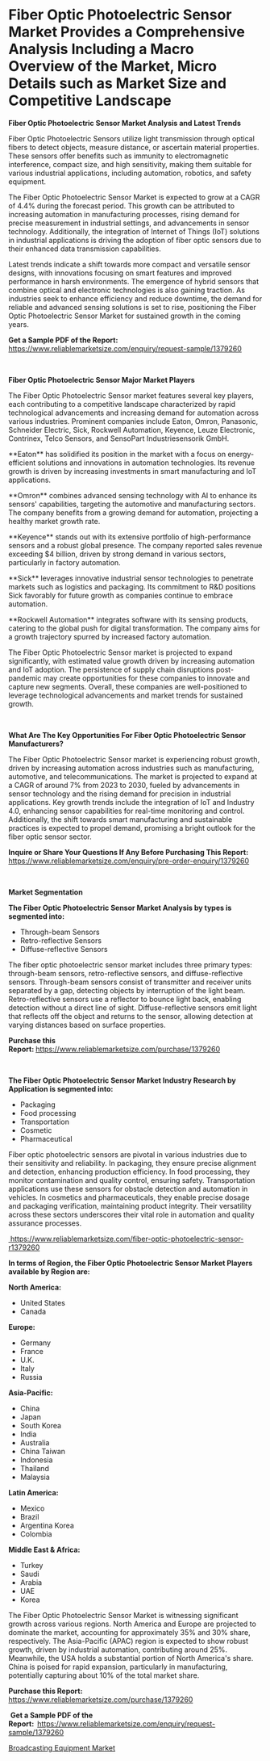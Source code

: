<p><h1>Fiber Optic Photoelectric Sensor Market Provides a Comprehensive Analysis Including a Macro Overview of the Market, Micro Details such as Market Size and Competitive Landscape</h1></p><p><strong>Fiber Optic Photoelectric Sensor Market Analysis and Latest Trends</strong></p>
<p><p>Fiber Optic Photoelectric Sensors utilize light transmission through optical fibers to detect objects, measure distance, or ascertain material properties. These sensors offer benefits such as immunity to electromagnetic interference, compact size, and high sensitivity, making them suitable for various industrial applications, including automation, robotics, and safety equipment.</p><p>The Fiber Optic Photoelectric Sensor Market is expected to grow at a CAGR of 4.4% during the forecast period. This growth can be attributed to increasing automation in manufacturing processes, rising demand for precise measurement in industrial settings, and advancements in sensor technology. Additionally, the integration of Internet of Things (IoT) solutions in industrial applications is driving the adoption of fiber optic sensors due to their enhanced data transmission capabilities.</p><p>Latest trends indicate a shift towards more compact and versatile sensor designs, with innovations focusing on smart features and improved performance in harsh environments. The emergence of hybrid sensors that combine optical and electronic technologies is also gaining traction. As industries seek to enhance efficiency and reduce downtime, the demand for reliable and advanced sensing solutions is set to rise, positioning the Fiber Optic Photoelectric Sensor Market for sustained growth in the coming years.</p></p>
<p><strong>Get a Sample PDF of the Report:&nbsp;</strong> <a href="https://www.reliablemarketsize.com/enquiry/request-sample/1379260?utm_campaign=1836&utm_medium=2&utm_source=Github&utm_content=ia&utm_term=10022025&utm_id=fiber-optic-photoelectric-sensor">https://www.reliablemarketsize.com/enquiry/request-sample/1379260</a></p>
<p>&nbsp;</p>
<p><strong>Fiber Optic Photoelectric Sensor Major Market Players</strong></p>
<p><p>The Fiber Optic Photoelectric Sensor market features several key players, each contributing to a competitive landscape characterized by rapid technological advancements and increasing demand for automation across various industries. Prominent companies include Eaton, Omron, Panasonic, Schneider Electric, Sick, Rockwell Automation, Keyence, Leuze Electronic, Contrinex, Telco Sensors, and SensoPart Industriesensorik GmbH.</p><p>**Eaton** has solidified its position in the market with a focus on energy-efficient solutions and innovations in automation technologies. Its revenue growth is driven by increasing investments in smart manufacturing and IoT applications.</p><p>**Omron** combines advanced sensing technology with AI to enhance its sensors' capabilities, targeting the automotive and manufacturing sectors. The company benefits from a growing demand for automation, projecting a healthy market growth rate.</p><p>**Keyence** stands out with its extensive portfolio of high-performance sensors and a robust global presence. The company reported sales revenue exceeding $4 billion, driven by strong demand in various sectors, particularly in factory automation.</p><p>**Sick** leverages innovative industrial sensor technologies to penetrate markets such as logistics and packaging. Its commitment to R&D positions Sick favorably for future growth as companies continue to embrace automation.</p><p>**Rockwell Automation** integrates software with its sensing products, catering to the global push for digital transformation. The company aims for a growth trajectory spurred by increased factory automation.</p><p>The Fiber Optic Photoelectric Sensor market is projected to expand significantly, with estimated value growth driven by increasing automation and IoT adoption. The persistence of supply chain disruptions post-pandemic may create opportunities for these companies to innovate and capture new segments. Overall, these companies are well-positioned to leverage technological advancements and market trends for sustained growth.</p></p>
<p>&nbsp;</p>
<p><strong>What Are The Key Opportunities For Fiber Optic Photoelectric Sensor Manufacturers?</strong></p>
<p><p>The Fiber Optic Photoelectric Sensor market is experiencing robust growth, driven by increasing automation across industries such as manufacturing, automotive, and telecommunications. The market is projected to expand at a CAGR of around 7% from 2023 to 2030, fueled by advancements in sensor technology and the rising demand for precision in industrial applications. Key growth trends include the integration of IoT and Industry 4.0, enhancing sensor capabilities for real-time monitoring and control. Additionally, the shift towards smart manufacturing and sustainable practices is expected to propel demand, promising a bright outlook for the fiber optic sensor sector.</p></p>
<p><strong>Inquire or Share Your Questions If Any Before Purchasing This Report:</strong> <a href="https://www.reliablemarketsize.com/enquiry/pre-order-enquiry/1379260?utm_campaign=1836&utm_medium=2&utm_source=Github&utm_content=ia&utm_term=10022025&utm_id=fiber-optic-photoelectric-sensor">https://www.reliablemarketsize.com/enquiry/pre-order-enquiry/1379260</a></p>
<p>&nbsp;</p>
<p><strong>Market Segmentation</strong></p>
<p><strong>The Fiber Optic Photoelectric Sensor Market Analysis by types is segmented into:</strong></p>
<p><ul><li>Through-beam Sensors</li><li>Retro-reflective Sensors</li><li>Diffuse-reflective Sensors</li></ul></p>
<p><p>The fiber optic photoelectric sensor market includes three primary types: through-beam sensors, retro-reflective sensors, and diffuse-reflective sensors. Through-beam sensors consist of transmitter and receiver units separated by a gap, detecting objects by interruption of the light beam. Retro-reflective sensors use a reflector to bounce light back, enabling detection without a direct line of sight. Diffuse-reflective sensors emit light that reflects off the object and returns to the sensor, allowing detection at varying distances based on surface properties.</p></p>
<p><strong>Purchase this Report:&nbsp;</strong><a href="https://www.reliablemarketsize.com/purchase/1379260?utm_campaign=1836&utm_medium=2&utm_source=Github&utm_content=ia&utm_term=10022025&utm_id=fiber-optic-photoelectric-sensor">https://www.reliablemarketsize.com/purchase/1379260</a></p>
<p>&nbsp;</p>
<p><strong>The Fiber Optic Photoelectric Sensor Market Industry Research by Application is segmented into:</strong></p>
<p><ul><li>Packaging</li><li>Food processing</li><li>Transportation</li><li>Cosmetic</li><li>Pharmaceutical</li></ul></p>
<p><p>Fiber optic photoelectric sensors are pivotal in various industries due to their sensitivity and reliability. In packaging, they ensure precise alignment and detection, enhancing production efficiency. In food processing, they monitor contamination and quality control, ensuring safety. Transportation applications use these sensors for obstacle detection and automation in vehicles. In cosmetics and pharmaceuticals, they enable precise dosage and packaging verification, maintaining product integrity. Their versatility across these sectors underscores their vital role in automation and quality assurance processes.</p></p>
<p><a href="https://www.reliablemarketsize.com/fiber-optic-photoelectric-sensor-r1379260?utm_campaign=1836&utm_medium=2&utm_source=Github&utm_content=ia&utm_term=10022025&utm_id=fiber-optic-photoelectric-sensor">&nbsp;https://www.reliablemarketsize.com/fiber-optic-photoelectric-sensor-r1379260</a></p>
<p><strong>In terms of Region, the Fiber Optic Photoelectric Sensor Market Players available by Region are:</strong></p>
<p>
    <p> <strong> North America: </strong>
        <ul>
            <li>United States</li>
            <li>Canada</li>
        </ul>
        </p> 
    <p> <strong> Europe: </strong>
        <ul>
            <li>Germany</li>
            <li>France</li>
            <li>U.K.</li>
            <li>Italy</li>
            <li>Russia</li>
        </ul>
        </p> 
    <p> <strong> Asia-Pacific: </strong>
        <ul>
            <li>China</li>
            <li>Japan</li>
            <li>South Korea</li>
            <li>India</li>
            <li>Australia</li>
            <li>China Taiwan</li>
            <li>Indonesia</li>
            <li>Thailand</li>
            <li>Malaysia</li>
        </ul>
        </p> 
    <p> <strong> Latin America: </strong>
        <ul>
            <li>Mexico</li>
            <li>Brazil</li>
            <li>Argentina Korea</li>
            <li>Colombia</li>
        </ul>
        </p> 
    <p> <strong> Middle East & Africa: </strong>
        <ul>
            <li>Turkey</li>
            <li>Saudi</li>
            <li>Arabia</li>
            <li>UAE</li>
            <li>Korea</li>
        </ul>
    </p>
    </p>
<p><p>The Fiber Optic Photoelectric Sensor Market is witnessing significant growth across various regions. North America and Europe are projected to dominate the market, accounting for approximately 35% and 30% share, respectively. The Asia-Pacific (APAC) region is expected to show robust growth, driven by industrial automation, contributing around 25%. Meanwhile, the USA holds a substantial portion of North America's share. China is poised for rapid expansion, particularly in manufacturing, potentially capturing about 10% of the total market share.</p></p>
<p><strong>Purchase this Report: </strong><a href="https://www.reliablemarketsize.com/purchase/1379260?utm_campaign=1836&utm_medium=2&utm_source=Github&utm_content=ia&utm_term=10022025&utm_id=fiber-optic-photoelectric-sensor">https://www.reliablemarketsize.com/purchase/1379260</a></p>
<p>&nbsp;<strong>Get a Sample PDF of the Report:&nbsp;&nbsp;</strong><a href="https://www.reliablemarketsize.com/enquiry/request-sample/1379260?utm_campaign=1836&utm_medium=2&utm_source=Github&utm_content=ia&utm_term=10022025&utm_id=fiber-optic-photoelectric-sensor">https://www.reliablemarketsize.com/enquiry/request-sample/1379260</a></p>
<p><strong></strong></p>
<p><p><a href="https://github.com/mabutironaldo/Market-Research-Report-List-7/blob/main/broadcasting-equipment-market.md?utm_campaign=1836&utm_medium=2&utm_source=Github&utm_content=ia&utm_term=10022025&utm_id=fiber-optic-photoelectric-sensor">Broadcasting Equipment Market</a></p></p>